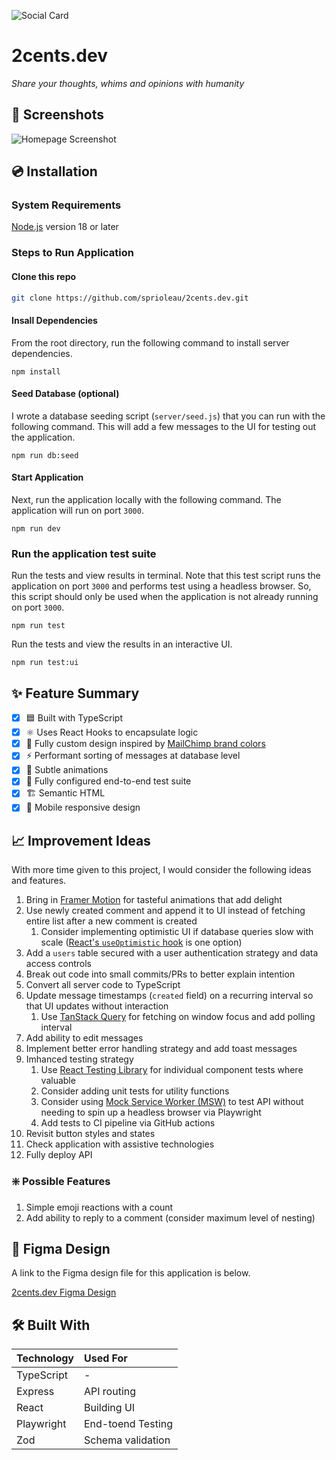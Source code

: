 ![Social Card][social-card-url]

# 2cents.dev

_Share your thoughts, whims and opinions with humanity_

## 📸 Screenshots

![Homepage Screenshot][homepage-screenshot-url]

## 💿 Installation

### System Requirements

[Node.js](https://nodejs.org/en/download) version 18 or later

### Steps to Run Application

#### Clone this repo

```bash
git clone https://github.com/sprioleau/2cents.dev.git
```

#### Insall Dependencies

From the root directory, run the following command to install server dependencies.

```shell
npm install
```

#### Seed Database (optional)

I wrote a database seeding script (`server/seed.js`) that you can run with the following command. This will add a few messages to the UI for testing out the application.

```shell
npm run db:seed
```

#### Start Application

Next, run the application locally with the following command. The application will run on port `3000`.

```shell
npm run dev
```

### Run the application test suite

Run the tests and view results in terminal. Note that this test script runs the application on port `3000` and performs test using a headless browser. So, this script should only be used when the application is not already running on port `3000`.

```shell
npm run test
```

Run the tests and view the results in an interactive UI.

```shell
npm run test:ui
```

## ✨ Feature Summary

- [x] 🟦 Built with TypeScript
- [x] ⚛️ Uses React Hooks to encapsulate logic
- [x] 🎨 Fully custom design inspired by [MailChimp brand colors](https://ux.mailchimp.com/patterns/color)
- [x] ⚡️ Performant sorting of messages at database level
- [x] 💫 Subtle animations
- [x] 🧪 Fully configured end-to-end test suite
- [x] 🏗️ Semantic HTML
- [x] 📱 Mobile responsive design

## 📈 Improvement Ideas

With more time given to this project, I would consider the following ideas and features.

1. Bring in [Framer Motion](https://www.framer.com/motion/) for tasteful animations that add delight
2. Use newly created comment and append it to UI instead of fetching entire list after a new comment is created
   1. Consider implementing optimistic UI if database queries slow with scale ([React's `useOptimistic` hook](https://react.dev/reference/react/useOptimistic#use) is one option)
3. Add a `users` table secured with a user authentication strategy and data access controls
4. Break out code into small commits/PRs to better explain intention
5. Convert all server code to TypeScript
6. Update message timestamps (`created` field) on a recurring interval so that UI updates without interaction
   1. Use [TanStack Query](https://tanstack.com/query/latest) for fetching on window focus and add polling interval
7. Add ability to edit messages
8. Implement better error handling strategy and add toast messages
9. Imhanced testing strategy
   1. Use [React Testing Library](https://testing-library.com/docs/react-testing-library/intro/) for individual component tests where valuable
   2. Consider adding unit tests for utility functions
   3. Consider using [Mock Service Worker (MSW)](https://mswjs.io/) to test API without needing to spin up a headless browser via Playwright
   4. Add tests to CI pipeline via GitHub actions
10. Revisit button styles and states
11. Check application with assistive technologies
12. Fully deploy API

### ❇️ Possible Features

1. Simple emoji reactions with a count
2. Add ability to reply to a comment (consider maximum level of nesting)

## 🎨 Figma Design

A link to the Figma design file for this application is below.

[2cents.dev Figma Design](https://www.figma.com/file/ZFFZbfFd1zVtgqFHJmmVhL/2cents.dev?type=design&node-id=5%3A147&mode=design&t=LJoLGkr6Tt3zbesd-1)

## 🛠 Built With

| Technology | Used For          |
| :--------- | :---------------- |
| TypeScript | -                 |
| Express    | API routing       |
| React      | Building UI       |
| Playwright | End-toend Testing |
| Zod        | Schema validation |

<!-- Project Details -->

[social-card-url]: https://www.2cents.dev/images/social-card.png "Social Card"
[homepage-screenshot-url]: https://www.2cents.dev/images/homepage-screenshot.png "Homepage Screenshot"
